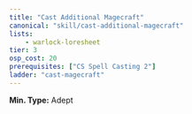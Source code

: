 ```yaml
---
title: "Cast Additional Magecraft"
canonical: "skill/cast-additional-magecraft"
lists:
    - warlock-loresheet
tier: 3
osp_cost: 20
prerequisites: ["CS Spell Casting 2"]
ladder: "cast-magecraft"
---
```

**Min. Type:** Adept
